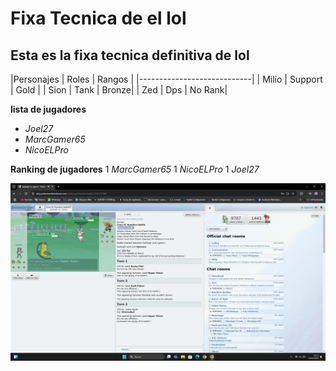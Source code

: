 # Fixa Tecnica de el lol
## Esta es la fixa tecnica definitiva de lol
|Personajes | Roles | Rangos |
|----------------------------|
| Milio     | Support | Gold |
| Sion      | Tank    | Bronze|
| Zed       | Dps     | No Rank|

**lista de jugadores**
- *Joel27*
- *MarcGamer65*
- *NicoELPro*

**Ranking de jugadores**
1 *MarcGamer65*
1 *NicoELPro*
1 *Joel27*

![lol](Capture001.png)